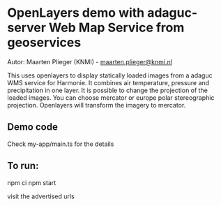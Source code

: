 # OpenLayers demo with adaguc-server Web Map Service from geoservices

Autor: Maarten Plieger (KNMI) - maarten.plieger@knmi.nl

This uses openlayers to display statically loaded images from a adaguc WMS service for Harmonie. It combines air temperature, pressure and precipitation in one layer.
 It is possible to change the projection of the loaded images. You can choose mercator or europe polar stereographic projection. Openlayers will transform the imagery to mercator.

## Demo code

Check my-app/main.ts for the details

## To run:

npm ci
npm start

visit the advertised urls
